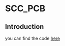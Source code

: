 # SCC_PCB
## Introduction

you can find the code [here](https://github.com/borjkhani/SCC_PCB/blob/main/Control%20-%20Test%207/FT1.ipynb)
